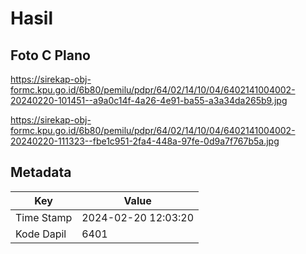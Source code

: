 # Hasil

## Foto C Plano

https://sirekap-obj-formc.kpu.go.id/6b80/pemilu/pdpr/64/02/14/10/04/6402141004002-20240220-101451--a9a0c14f-4a26-4e91-ba55-a3a34da265b9.jpg

https://sirekap-obj-formc.kpu.go.id/6b80/pemilu/pdpr/64/02/14/10/04/6402141004002-20240220-111323--fbe1c951-2fa4-448a-97fe-0d9a7f767b5a.jpg


## Metadata

| Key        | Value               |
| ---------- | ------------------- |
| Time Stamp | 2024-02-20 12:03:20 |
| Kode Dapil | 6401                |



